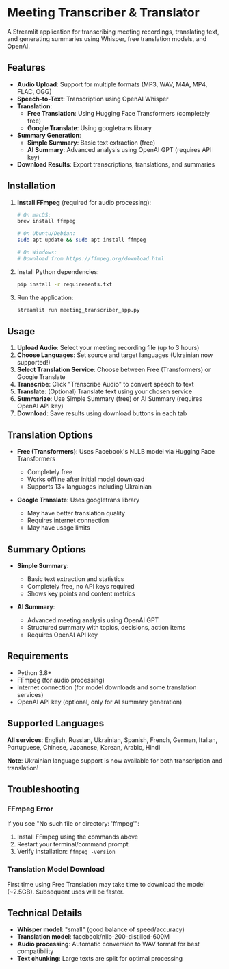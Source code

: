 # Meeting Transcriber & Translator

A Streamlit application for transcribing meeting recordings, translating text, and generating summaries using Whisper, free translation models, and OpenAI.

## Features

- **Audio Upload**: Support for multiple formats (MP3, WAV, M4A, MP4, FLAC, OGG)
- **Speech-to-Text**: Transcription using OpenAI Whisper
- **Translation**: 
  - **Free Translation**: Using Hugging Face Transformers (completely free)
  - **Google Translate**: Using googletrans library
- **Summary Generation**: 
  - **Simple Summary**: Basic text extraction (free)
  - **AI Summary**: Advanced analysis using OpenAI GPT (requires API key)
- **Download Results**: Export transcriptions, translations, and summaries

## Installation

1. **Install FFmpeg** (required for audio processing):
   ```bash
   # On macOS:
   brew install ffmpeg
   
   # On Ubuntu/Debian:
   sudo apt update && sudo apt install ffmpeg
   
   # On Windows:
   # Download from https://ffmpeg.org/download.html
   ```

2. Install Python dependencies:
   ```bash
   pip install -r requirements.txt
   ```

3. Run the application:
   ```bash
   streamlit run meeting_transcriber_app.py
   ```

## Usage

1. **Upload Audio**: Select your meeting recording file (up to 3 hours)
2. **Choose Languages**: Set source and target languages (Ukrainian now supported!)
3. **Select Translation Service**: Choose between Free (Transformers) or Google Translate
4. **Transcribe**: Click "Transcribe Audio" to convert speech to text
5. **Translate**: (Optional) Translate text using your chosen service
6. **Summarize**: Use Simple Summary (free) or AI Summary (requires OpenAI API key)
7. **Download**: Save results using download buttons in each tab

## Translation Options

- **Free (Transformers)**: Uses Facebook's NLLB model via Hugging Face Transformers
  - Completely free
  - Works offline after initial model download
  - Supports 13+ languages including Ukrainian
  
- **Google Translate**: Uses googletrans library
  - May have better translation quality
  - Requires internet connection
  - May have usage limits

## Summary Options

- **Simple Summary**: 
  - Basic text extraction and statistics
  - Completely free, no API keys required
  - Shows key points and content metrics
  
- **AI Summary**: 
  - Advanced meeting analysis using OpenAI GPT
  - Structured summary with topics, decisions, action items
  - Requires OpenAI API key

## Requirements

- Python 3.8+
- FFmpeg (for audio processing)
- Internet connection (for model downloads and some translation services)
- OpenAI API key (optional, only for AI summary generation)

## Supported Languages

**All services**: English, Russian, Ukrainian, Spanish, French, German, Italian, Portuguese, Chinese, Japanese, Korean, Arabic, Hindi

**Note**: Ukrainian language support is now available for both transcription and translation!

## Troubleshooting

### FFmpeg Error
If you see "No such file or directory: 'ffmpeg'":
1. Install FFmpeg using the commands above
2. Restart your terminal/command prompt
3. Verify installation: `ffmpeg -version`

### Translation Model Download
First time using Free Translation may take time to download the model (~2.5GB). Subsequent uses will be faster.

## Technical Details

- **Whisper model**: "small" (good balance of speed/accuracy)
- **Translation model**: facebook/nllb-200-distilled-600M
- **Audio processing**: Automatic conversion to WAV format for best compatibility
- **Text chunking**: Large texts are split for optimal processing